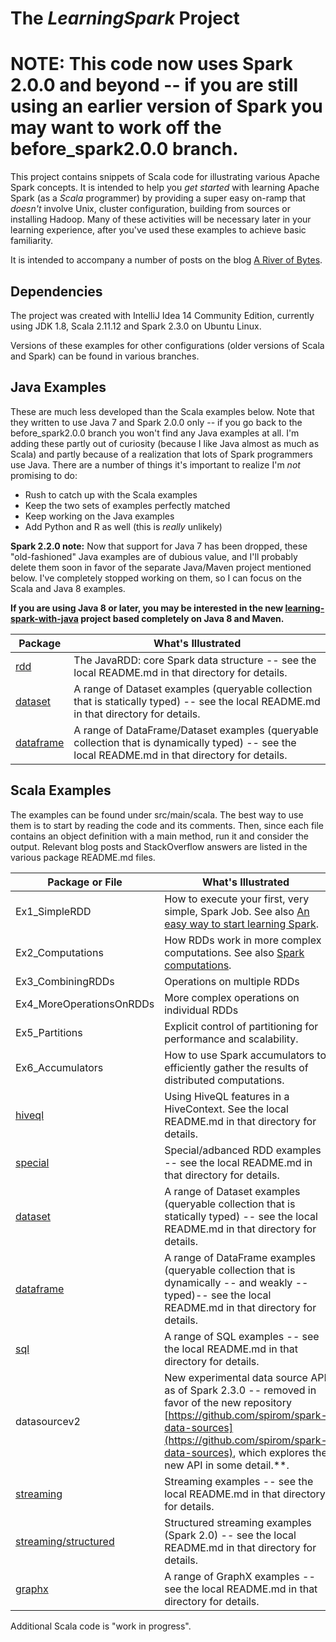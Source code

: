 # The _LearningSpark_ Project

# NOTE: This code now uses Spark 2.0.0 and beyond -- if you are still using an earlier version of Spark you may want to work off the before_spark2.0.0 branch.

This project contains snippets of Scala code for illustrating various
Apache Spark concepts. It is
intended to help you _get started_ with learning Apache Spark (as a _Scala_ programmer) by providing a super easy on-ramp that _doesn't_ involve Unix, cluster configuration, building from sources or
installing Hadoop. Many of these activities will be necessary later in your
learning experience, after you've used these examples to achieve basic familiarity.

It is intended to accompany a number of posts on the blog
[A River of Bytes](http://www.river-of-bytes.com).

## Dependencies

The project was created with IntelliJ Idea 14 Community Edition,
currently using JDK 1.8, Scala 2.11.12 and Spark 2.3.0 on Ubuntu Linux.

Versions of these examples for other configurations (older versions of Scala and Spark) can be
found in various branches.

## Java Examples

These are much less developed than the Scala examples below.
Note that they written to use Java 7 and Spark 2.0.0 only -- if you go back to the before_spark2.0.0 branch
you won't find any Java examples at all. I'm adding these partly out of curiosity (because I like Java
almost as much as Scala) and partly because of a realization that lots of Spark programmers use Java.
There are a number of things it's important to realize I'm *not* promising to do:
* Rush to catch up with the Scala examples
* Keep the two sets of examples perfectly matched
* Keep working on the Java examples
* Add Python and R as well (this is _really_ unlikely)

**Spark 2.2.0 note:** Now that support for Java 7 has been dropped, these "old-fashioned" Java examples are of
dubious value, and I'll probably delete them soon in favor of the separate Java/Maven project mentioned below.
I've completely stopped working on them, so I can focus on the Scala and Java 8 examples.

**If you are using Java 8 or later, you may be interested in the new
[learning-spark-with-java](https://github.com/spirom/learning-spark-with-java)
project based completely on Java 8 and Maven.**

| Package | What's Illustrated    |
|---------|-----------------------|
| [rdd](src/main/java/rdd) | The JavaRDD: core Spark data structure -- see the local README.md in that directory for details. |
| [dataset](src/main/java/dataset) | A range of Dataset examples (queryable collection that is statically typed) -- see the local README.md in that directory for details. |
| [dataframe](src/main/java/dataframe) | A range of DataFrame/Dataset<Row> examples (queryable collection that is dynamically typed) -- see the local README.md in that directory for details. |


## Scala Examples

The examples can be found under src/main/scala. The best way to use them is to start by reading the code and its comments. Then, since each file contains an object definition with a main method, run it and consider the output. Relevant blog posts and StackOverflow answers are listed in the various package README.md files.

| Package or File                  | What's Illustrated    |
|---------------------------------|-----------------------|
|          Ex1_SimpleRDD         | How to execute your first, very simple, Spark Job. See also [An easy way to start learning Spark](http://www.river-of-bytes.com/2014/11/an-easy-way-to-start-learning-spark.html).
|          Ex2_Computations      | How RDDs work in more complex computations. See also [Spark computations](http://www.river-of-bytes.com/2014/11/spark-computations.html). |
|          Ex3_CombiningRDDs     | Operations on multiple RDDs |
|          Ex4_MoreOperationsOnRDDs | More complex operations on individual RDDs |
|          Ex5_Partitions        | Explicit control of partitioning for performance and scalability. |
|          Ex6_Accumulators | How to use Spark accumulators to efficiently gather the results of distributed computations. |
| [hiveql](src/main/scala/hiveql)  | Using HiveQL features in a HiveContext. See the local README.md in that directory for details. |
| [special](src/main/scala/special) | Special/adbanced RDD examples -- see the local README.md in that directory for details. |
| [dataset](src/main/scala/dataset) | A range of Dataset examples (queryable collection that is statically typed) -- see the local README.md in that directory for details. |
| [dataframe](src/main/scala/dataframe) | A range of DataFrame examples (queryable collection that is dynamically -- and weakly -- typed)-- see the local README.md in that directory for details. |
| [sql](src/main/scala/sql) | A range of SQL examples -- see the local README.md in that directory for details.  |
| datasourcev2 | New experimental data source API as of Spark 2.3.0 -- removed in favor of the new repository [https://github.com/spirom/spark-data-sources](https://github.com/spirom/spark-data-sources), which explores the new API in some detail.**. |
| [streaming](src/main/scala/streaming) | Streaming examples -- see the local README.md in that directory for details.  |
| [streaming/structured](src/main/scala/streaming/structured) | Structured streaming examples (Spark 2.0) -- see the local README.md in that directory for details.  |
| [graphx](src/main/scala/graphx) | A range of GraphX examples -- see the local README.md in that directory for details. |


Additional Scala code is "work in progress". 
